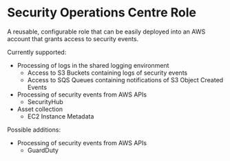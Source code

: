# Security Operations Centre Role

A reusable, configurable role that can be easily deployed into an AWS account that grants access to security events.

Currently supported:
- Processing of logs in the shared logging environment
  - Access to S3 Buckets containing logs of security events
  - Access to SQS Queues containing notifications of S3 Object Created Events
- Processing of security events from AWS APIs
  - SecurityHub
- Asset collection
  - EC2 Instance Metadata

Possible additions:
- Processing of security events from AWS APIs
  - GuardDuty
